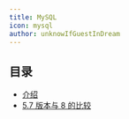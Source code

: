 ```yaml
---
title: MySQL
icon: mysql
author: unknowIfGuestInDream
---
```


## 目录

- [介绍](intro.md)
- [5.7 版本与 8 的比较](compare.md)
